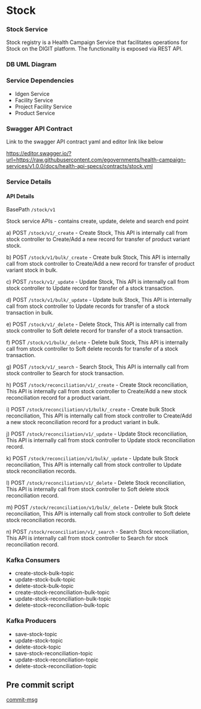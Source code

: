 # Stock

### Stock Service
Stock registry is a Health Campaign Service that facilitates operations for Stock on the DIGIT platform. The functionality is exposed via REST API.

### DB UML Diagram

[//]: # (<img src="/Users/menkagorakhapuriya/Documents/Health campaign/health-campaign-services/health-services/stock/stock-uml-diagram.png"/>)

### Service Dependencies
- Idgen Service
- Facility Service
- Project Facility Service
- Product Service

### Swagger API Contract
Link to the swagger API contract yaml and editor link like below

https://editor.swagger.io/?url=https://raw.githubusercontent.com/egovernments/health-campaign-services/v1.0.0/docs/health-api-specs/contracts/stock.yml

### Service Details

#### API Details
BasePath `/stock/v1`

Stock service APIs - contains create, update, delete and search end point

a) POST `/stock/v1/_create` - Create Stock, This API is internally call from stock controller to Create/Add a new record for transfer of product variant stock.

b) POST `/stock/v1/bulk/_create` - Create bulk Stock, This API is internally call from stock controller to Create/Add a new record for transfer of product variant stock in bulk.

c) POST `/stock/v1/_update` - Update Stock, This API is internally call from stock controller to Update record for transfer of a stock transaction.

d) POST `/stock/v1/bulk/_update` - Update bulk Stock, This API is internally call from stock controller to Update records for transfer of a stock transaction in bulk.

e) POST `/stock/v1/_delete` - Delete Stock, This API is internally call from stock controller to Soft delete record for transfer of a stock transaction.

f) POST `/stock/v1/bulk/_delete` - Delete bulk Stock, This API is internally call from stock controller to Soft delete records for transfer of a stock transaction.

g) POST `/stock/v1/_search` - Search Stock, This API is internally call from stock controller to Search for stock transaction.

h) POST `/stock/reconciliation/v1/_create` - Create Stock reconciliation, This API is internally call from stock controller to Create/Add a new stock reconciliation record for a product variant.

i) POST `/stock/reconciliation/v1/bulk/_create` - Create bulk Stock reconciliation, This API is internally call from stock controller to Create/Add a new stock reconciliation record for a product variant in bulk.

j) POST `/stock/reconciliation/v1/_update` - Update Stock reconciliation, This API is internally call from stock controller to Update stock reconciliation record.

k) POST `/stock/reconciliation/v1/bulk/_update` - Update bulk Stock reconciliation, This API is internally call from stock controller to Update stock reconciliation records.

l) POST `/stock/reconciliation/v1/_delete` - Delete Stock reconciliation, This API is internally call from stock controller to Soft delete stock reconciliation record.

m) POST `/stock/reconciliation/v1/bulk/_delete` - Delete bulk Stock reconciliation, This API is internally call from stock controller to Soft delete stock reconciliation records.

n) POST `/stock/reconciliation/v1/_search` - Search Stock reconciliation, This API is internally call from stock controller to Search for stock reconciliation record.


### Kafka Consumers

- create-stock-bulk-topic
- update-stock-bulk-topic
- delete-stock-bulk-topic
- create-stock-reconciliation-bulk-topic
- update-stock-reconciliation-bulk-topic
- delete-stock-reconciliation-bulk-topic

### Kafka Producers

- save-stock-topic
- update-stock-topic
- delete-stock-topic
- save-stock-reconciliation-topic
- update-stock-reconciliation-topic
- delete-stock-reconciliation-topic

## Pre commit script

[commit-msg](https://gist.github.com/jayantp-egov/14f55deb344f1648503c6be7e580fa12)